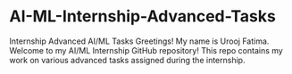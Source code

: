 # AI-ML-Internship-Advanced-Tasks
Internship Advanced AI/ML Tasks
Greetings! My name is Urooj Fatima. Welcome to my AI/ML Internship GitHub repository! This repo contains my work on various advanced tasks assigned during the internship.
